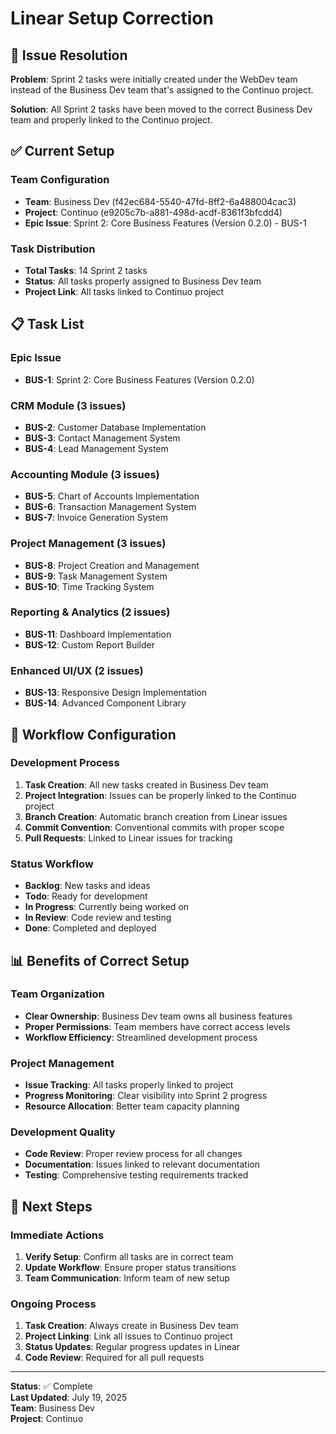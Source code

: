# Linear Setup Correction

## 🔧 **Issue Resolution**

**Problem**: Sprint 2 tasks were initially created under the WebDev team instead of the Business Dev team that's assigned to the Continuo project.

**Solution**: All Sprint 2 tasks have been moved to the correct Business Dev team and properly linked to the Continuo project.

## ✅ **Current Setup**

### Team Configuration
- **Team**: Business Dev (f42ec684-5540-47fd-8ff2-6a488004cac3)
- **Project**: Continuo (e9205c7b-a881-498d-acdf-8361f3bfcdd4)
- **Epic Issue**: Sprint 2: Core Business Features (Version 0.2.0) - BUS-1

### Task Distribution
- **Total Tasks**: 14 Sprint 2 tasks
- **Status**: All tasks properly assigned to Business Dev team
- **Project Link**: All tasks linked to Continuo project

## 📋 **Task List**

### Epic Issue
- **BUS-1**: Sprint 2: Core Business Features (Version 0.2.0)

### CRM Module (3 issues)
- **BUS-2**: Customer Database Implementation
- **BUS-3**: Contact Management System
- **BUS-4**: Lead Management System

### Accounting Module (3 issues)
- **BUS-5**: Chart of Accounts Implementation
- **BUS-6**: Transaction Management System
- **BUS-7**: Invoice Generation System

### Project Management (3 issues)
- **BUS-8**: Project Creation and Management
- **BUS-9**: Task Management System
- **BUS-10**: Time Tracking System

### Reporting & Analytics (2 issues)
- **BUS-11**: Dashboard Implementation
- **BUS-12**: Custom Report Builder

### Enhanced UI/UX (2 issues)
- **BUS-13**: Responsive Design Implementation
- **BUS-14**: Advanced Component Library

## 🔄 **Workflow Configuration**

### Development Process
1. **Task Creation**: All new tasks created in Business Dev team
2. **Project Integration**: Issues can be properly linked to the Continuo project
3. **Branch Creation**: Automatic branch creation from Linear issues
4. **Commit Convention**: Conventional commits with proper scope
5. **Pull Requests**: Linked to Linear issues for tracking

### Status Workflow
- **Backlog**: New tasks and ideas
- **Todo**: Ready for development
- **In Progress**: Currently being worked on
- **In Review**: Code review and testing
- **Done**: Completed and deployed

## 📊 **Benefits of Correct Setup**

### Team Organization
- **Clear Ownership**: Business Dev team owns all business features
- **Proper Permissions**: Team members have correct access levels
- **Workflow Efficiency**: Streamlined development process

### Project Management
- **Issue Tracking**: All tasks properly linked to project
- **Progress Monitoring**: Clear visibility into Sprint 2 progress
- **Resource Allocation**: Better team capacity planning

### Development Quality
- **Code Review**: Proper review process for all changes
- **Documentation**: Issues linked to relevant documentation
- **Testing**: Comprehensive testing requirements tracked

## 🎯 **Next Steps**

### Immediate Actions
1. **Verify Setup**: Confirm all tasks are in correct team
2. **Update Workflow**: Ensure proper status transitions
3. **Team Communication**: Inform team of new setup

### Ongoing Process
1. **Task Creation**: Always create in Business Dev team
2. **Project Linking**: Link all issues to Continuo project
3. **Status Updates**: Regular progress updates in Linear
4. **Code Review**: Required for all pull requests

---

**Status**: ✅ Complete  
**Last Updated**: July 19, 2025  
**Team**: Business Dev  
**Project**: Continuo 